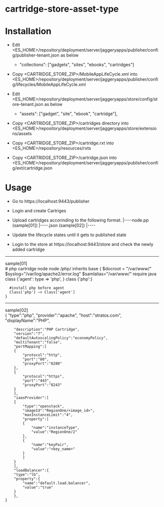 cartridge-store-asset-type
===============

Installation
============

* Edit <ES_HOME>/repository/deployment/server/jaggeryapps/publisher/config/publisher-tenant.json as below
	- "collections": ["gadgets", "sites", "ebooks", "cartridges"]

* Copy <CARTRIDGE_STORE_ZIP>/MobileAppLifeCycle.xml into <ES_HOME>/repository/deployment/server/jaggeryapps/publisher/config/lifecycles/MobileAppLifeCycle.xml

* Edit <ES_HOME>/repository/deployment/server/jaggeryapps/store/config/store-tenant.json as below
	- "assets": ["gadget", "site", "ebook", "cartridge"],

* Copy <CARTRIDGE_STORE_ZIP>/cartridges directory into <ES_HOME>/repository/deployment/server/jaggeryapps/store/extensions/assets

* Copy <CARTRIDGE_STORE_ZIP>/cartridge.rxt into <ES_HOME>/repository/resources/rxts

* Copy <CARTRIDGE_STORE_ZIP>/cartridge.json into <ES_HOME>/repository/deployment/server/jaggeryapps/publisher/config/ext/cartridge.json


Usage
=====

* Go to https://localhost:9443/publisher
* Login and create Cartriges
* Upload cartridges accorinding to the following format.
    <catrtidge-name>
	|----node.pp (sample[01])
	|----<catrridge-name>.json (sample[02])
	|----<cartridge-artifacts>


* Update the lifecycle states until it gets to published state
* Login to the store at https://localhost:9443/store and check the newly added cartridge


-----------------------------------------------------------------------------------------
sample[01]	
	# php cartridge node
	node /php/ inherits base {
	  $docroot = "/var/www/"
	  $syslog="/var/log/apache2/error.log"
	  $samlalias="/var/www/"
	  require java
	  class {'agent':
	    type => 'php',
	  }
	  class {'php':}
	  
	  #install php before agent
	  Class['php'] ~> Class['agent']
	}


-----------------------------------------------------------------------------------------
sample[02]	
	{
	    "type":"php",
	    "provider":"apache",
	    "host":"stratos.com",
	    "displayName":"PHP",
	 
	    "description":"PHP Cartridge",
	    "version":"7",
	    "defaultAutoscalingPolicy":"economyPolicy",
	    "multiTenant":"false",
	    "portMapping":[
		{
		    "protocol":"http",
		    "port":"80",
		    "proxyPort":"8280"
		},
		{
		    "protocol":"https",
		    "port":"443",
		    "proxyPort":"8243"
		}
	    ],
	    "iaasProvider":[
		{
		    "type":"openstack",
		    "imageId":"RegionOne/<image_id>",
		    "maxInstanceLimit":"4",
		    "property":[
		    {
		        "name":"instanceType",
		        "value":"RegionOne/2"
		    },
		    {
		        "name":"keyPair",
		        "value":"<key_name>"
		    }
		    ]
		}
	    ],
	    "loadBalancer":{
		"type":"lb",
		"property":{
		    "name":"default.load.balancer",
		    "value":"true"
		}
	    },
	}
